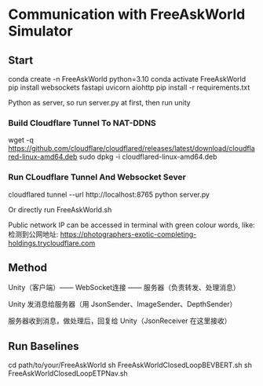# Communication with FreeAskWorld Simulator

## Start
conda create -n FreeAskWorld python=3.10
conda activate FreeAskWorld
pip install websockets fastapi uvicorn aiohttp
pip install -r requirements.txt


Python as server, so run server.py at first, then run unity

### Build Cloudflare Tunnel To NAT-DDNS
wget -q https://github.com/cloudflare/cloudflared/releases/latest/download/cloudflared-linux-amd64.deb
sudo dpkg -i cloudflared-linux-amd64.deb

### Run CLoudflare Tunnel And Websocket Sever
cloudflared tunnel --url http://localhost:8765
python server.py

Or directly run
FreeAskWorld.sh

Public network IP can be accessed in terminal with green colour words, like: 检测到公网地址: https://photographers-exotic-completing-holdings.trycloudflare.com

## Method
Unity（客户端）—— WebSocket连接 —— 服务器（负责转发、处理消息）

Unity 发消息给服务器（用 JsonSender、ImageSender、DepthSender）

服务器收到消息，做处理后，回复给 Unity（JsonReceiver 在这里接收）

## Run Baselines
cd path/to/your/FreeAskWorld
sh FreeAskWorldClosedLoopBEVBERT.sh
sh FreeAskWorldClosedLoopETPNav.sh